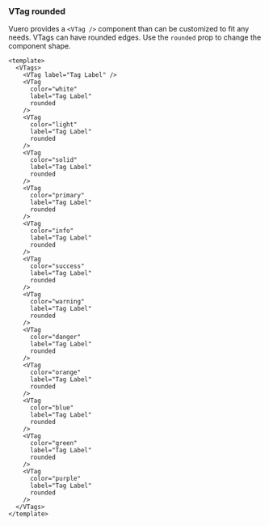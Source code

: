 ### VTag rounded

Vuero provides a `<VTag />` component than can be customized
to fit any needs. VTags can have rounded edges.
Use the `rounded` prop to change the component shape.

<!--code-->

```vue
<template>
  <VTags>
    <VTag label="Tag Label" />
    <VTag
      color="white"
      label="Tag Label"
      rounded
    />
    <VTag
      color="light"
      label="Tag Label"
      rounded
    />
    <VTag
      color="solid"
      label="Tag Label"
      rounded
    />
    <VTag
      color="primary"
      label="Tag Label"
      rounded
    />
    <VTag
      color="info"
      label="Tag Label"
      rounded
    />
    <VTag
      color="success"
      label="Tag Label"
      rounded
    />
    <VTag
      color="warning"
      label="Tag Label"
      rounded
    />
    <VTag
      color="danger"
      label="Tag Label"
      rounded
    />
    <VTag
      color="orange"
      label="Tag Label"
      rounded
    />
    <VTag
      color="blue"
      label="Tag Label"
      rounded
    />
    <VTag
      color="green"
      label="Tag Label"
      rounded
    />
    <VTag
      color="purple"
      label="Tag Label"
      rounded
    />
  </VTags>
</template>
```

<!--/code-->

<!--example-->

<VTags>
  <VTag label="Tag Label" rounded />
  <VTag color="white" label="Tag Label" rounded />
  <VTag color="light" label="Tag Label" rounded />
  <VTag color="solid" label="Tag Label" rounded />
  <VTag color="primary" label="Tag Label" rounded />
  <VTag color="info" label="Tag Label" rounded />
  <VTag color="success" label="Tag Label" rounded />
  <VTag color="warning" label="Tag Label" rounded />
  <VTag color="danger" label="Tag Label" rounded />
  <VTag color="orange" label="Tag Label" rounded />
  <VTag color="blue" label="Tag Label" rounded />
  <VTag color="green" label="Tag Label" rounded />
  <VTag color="purple" label="Tag Label" rounded />
</VTags>

<!--/example-->
